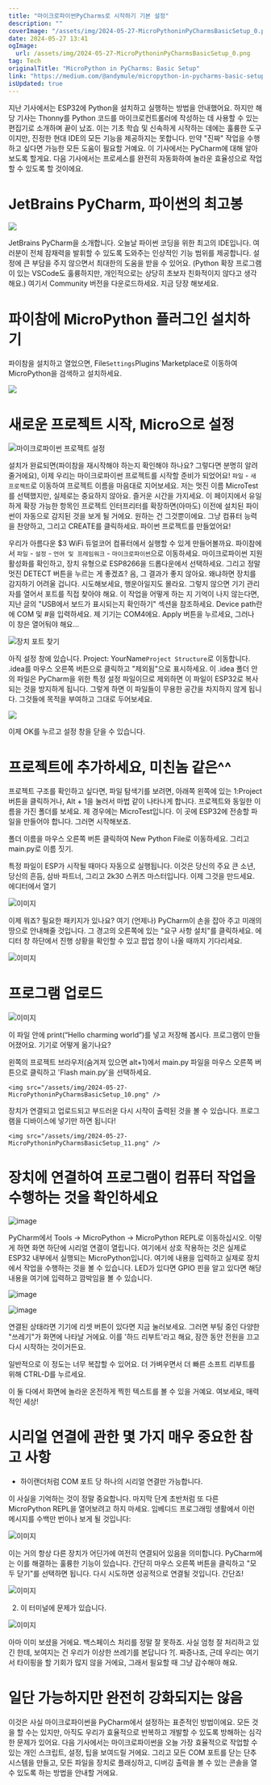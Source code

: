 ```yaml
---
title: "마이크로파이썬PyCharms로 시작하기 기본 설정"
description: ""
coverImage: "/assets/img/2024-05-27-MicroPythoninPyCharmsBasicSetup_0.png"
date: 2024-05-27 13:41
ogImage: 
  url: /assets/img/2024-05-27-MicroPythoninPyCharmsBasicSetup_0.png
tag: Tech
originalTitle: "MicroPython in PyCharms: Basic Setup"
link: "https://medium.com/@andymule/micropython-in-pycharms-basic-setup-9169b497ec8a"
isUpdated: true
---
```





지난 기사에서는 ESP32에 Python을 설치하고 실행하는 방법을 안내했어요. 하지만 해당 기사는 Thonny를 Python 코드를 마이크로컨트롤러에 작성하는 데 사용할 수 있는 편집기로 소개하며 끝이 났죠. 이는 기초 학습 및 신속하게 시작하는 데에는 훌륭한 도구이지만, 진정한 현대 IDE의 모든 기능을 제공하지는 못합니다. 만약 "진짜" 작업을 수행하고 싶다면 가능한 모든 도움이 필요할 거예요. 이 기사에서는 PyCharm에 대해 알아보도록 할게요. 다음 기사에서는 프로세스를 완전히 자동화하여 놀라운 효율성으로 작업할 수 있도록 할 것이에요.

# JetBrains PyCharm, 파이썬의 최고봉

<img src="/assets/img/2024-05-27-MicroPythoninPyCharmsBasicSetup_0.png" />

JetBrains PyCharm을 소개합니다. 오늘날 파이썬 코딩을 위한 최고의 IDE입니다. 여러분이 전체 잠재력을 발휘할 수 있도록 도와주는 인상적인 기능 범위를 제공합니다. 설정에 큰 부담을 주지 않으면서 최대한의 도움을 받을 수 있어요. (Python 확장 프로그램이 있는 VSCode도 훌륭하지만, 개인적으로는 상당히 초보자 친화적이지 않다고 생각해요.) 여기서 Community 버전을 다운로드하세요. 지금 당장 해보세요.

<div class="content-ad"></div>

# 파이참에 MicroPython 플러그인 설치하기

파이참을 설치하고 열었으면, File`Settings`Plugins`Marketplace로 이동하여 MicroPython을 검색하고 설치하세요.

<img src="/assets/img/2024-05-27-MicroPythoninPyCharmsBasicSetup_1.png" />

# 새로운 프로젝트 시작, Micro으로 설정

<div class="content-ad"></div>

![마이크로파이썬 프로젝트 설정](/assets/img/2024-05-27-MicroPythoninPyCharmsBasicSetup_2.png)

설치가 완료되면(파이참을 재시작해야 하는지 확인해야 하나요? 그렇다면 분명히 알려줄거에요), 이제 우리는 마이크로파이썬 프로젝트를 시작할 준비가 되었어요! `파일` - `새 프로젝트`로 이동하여 프로젝트 이름을 마음대로 지어보세요. 저는 멋진 이름 MicroTest를 선택했지만, 실제로는 중요하지 않아요. 즐거운 시간을 가지세요. 이 페이지에서 유일하게 확장 가능한 항목인 프로젝트 인터프리터를 확장하면(아마도) 이전에 설치된 파이썬이 자동으로 감지된 것을 보게 될 거에요. 원하는 건 그것뿐이에요. 그냥 컴퓨터 능력을 찬양하고, 그리고 CREATE를 클릭하세요. 파이썬 프로젝트를 만들었어요!

우리가 아름다운 $3 WiFi 듀얼코어 컴퓨터에서 실행할 수 있게 만들어볼까요. 파이참에서 `파일` - `설정` - `언어 및 프레임워크` - `마이크로파이썬`으로 이동하세요. 마이크로파이썬 지원 활성화를 확인하고, 장치 유형으로 ESP8266을 드롭다운에서 선택하세요. 그리고 정말 멋진 DETECT 버튼을 누르는 게 좋겠죠? 음, 그 결과가 좋지 않아요. 왜냐하면 장치를 감지하기 어려울 겁니다. 시도해보세요, 행운아일지도 몰라요. 그렇지 않으면 기기 관리자를 열어서 포트를 직접 찾아야 해요. 이 작업을 어떻게 하는 지 기억이 나지 않는다면, 지난 글의 "USB에서 보드가 표시되는지 확인하기" 섹션을 참조하세요. Device path란에 COM 및 #을 입력하세요. 제 기기는 COM4에요. Apply 버튼을 누르세요, 그러나 이 창은 열어둬야 해요...

![장치 포트 찾기](/assets/img/2024-05-27-MicroPythoninPyCharmsBasicSetup_3.png)

<div class="content-ad"></div>

아직 설정 창에 있습니다. Project: YourName`Project Structure`로 이동합니다. .idea를 마우스 오른쪽 버튼으로 클릭하고 "제외됨"으로 표시하세요. 이 .idea 폴더 안의 파일은 PyCharm을 위한 특정 설정 파일이므로 제외하면 이 파일이 ESP32로 복사되는 것을 방지하게 됩니다. 그렇게 하면 이 파일들이 무용한 공간을 차지하지 않게 됩니다. 그것들에 목적을 부여하고 그대로 두어보세요.

<img src="/assets/img/2024-05-27-MicroPythoninPyCharmsBasicSetup_4.png" />

이제 OK를 누르고 설정 창을 닫을 수 있습니다.

# 프로젝트에 추가하세요, 미친놈 같은^^

<div class="content-ad"></div>

프로젝트 구조를 확인하고 싶다면, 파일 탐색기를 보려면, 아래쪽 왼쪽에 있는 1:Project 버튼을 클릭하거나, Alt + 1을 눌러서 마법 같이 나타나게 합니다. 프로젝트와 동일한 이름을 가진 폴더를 보세요. 제 경우에는 MicroTest입니다. 이 곳에 ESP32에 전송할 파일을 만들어야 합니다. 그러면 시작해보죠.

폴더 이름을 마우스 오른쪽 버튼 클릭하여 New Python File로 이동하세요. 그리고 main.py로 이름 짓기.

<div class="content-ad"></div>

특정 파일이 ESP가 시작될 때마다 자동으로 실행됩니다. 이것은 당신의 주요 큰 소년, 당신의 흔듬, 삼바 파트너, 그리고 2k30 스퀴즈 마스터입니다. 이제 그것을 만드세요. 에디터에서 열기

![이미지](/assets/img/2024-05-27-MicroPythoninPyCharmsBasicSetup_7.png)

이제 뭐죠? 필요한 패키지가 있나요? 여기 (언제나) PyCharm이 손을 잡아 주고 미래의 땅으로 안내해줄 것입니다. 그 경고의 오른쪽에 있는 "요구 사항 설치"를 클릭하세요. 에디터 창 하단에서 진행 상황을 확인할 수 있고 팝업 창이 나올 때까지 기다리세요.

![이미지](/assets/img/2024-05-27-MicroPythoninPyCharmsBasicSetup_8.png)

<div class="content-ad"></div>

# 프로그램 업로드

![이미지](/assets/img/2024-05-27-MicroPythoninPyCharmsBasicSetup_9.png)

이 파일 안에 print(“Hello charming world”)를 넣고 저장해 봅시다. 프로그램이 만들어졌어요. 기기로 어떻게 옮기나요?

왼쪽의 프로젝트 브라우저(숨겨져 있으면 alt+1)에서 main.py 파일을 마우스 오른쪽 버튼으로 클릭하고 'Flash main.py'을 선택하세요.

<div class="content-ad"></div>

`<img src="/assets/img/2024-05-27-MicroPythoninPyCharmsBasicSetup_10.png" />`

장치가 연결되고 업로드되고 부드러운 다시 시작이 출력된 것을 볼 수 있습니다. 프로그램을 디바이스에 넣기만 하면 됩니다!

`<img src="/assets/img/2024-05-27-MicroPythoninPyCharmsBasicSetup_11.png" />`

# 장치에 연결하여 프로그램이 컴퓨터 작업을 수행하는 것을 확인하세요

<div class="content-ad"></div>


![image](/assets/img/2024-05-27-MicroPythoninPyCharmsBasicSetup_12.png)

PyCharm에서 Tools -> MicroPython -> MicroPython REPL로 이동하십시오. 이렇게 하면 화면 하단에 시리얼 연결이 열립니다. 여기에서 상호 작용하는 것은 실제로 ESP32 내부에서 실행되는 MicroPython입니다. 여기에 내용을 입력하고 실제로 장치에서 작업을 수행하는 것을 볼 수 있습니다. LED가 있다면 GPIO 핀을 알고 있다면 해당 내용을 여기에 입력하고 깜박임을 볼 수 있습니다.

![image](/assets/img/2024-05-27-MicroPythoninPyCharmsBasicSetup_13.png)

![image](/assets/img/2024-05-27-MicroPythoninPyCharmsBasicSetup_14.png)


<div class="content-ad"></div>

연결된 상태라면 기기에 리셋 버튼이 있다면 지금 눌러보세요. 그러면 부팅 중인 다양한 "쓰레기"가 화면에 나타날 거에요. 이를 '하드 리부트'라고 해요, 잠깐 동안 전원을 끄고 다시 시작하는 것이거든요.

일반적으로 이 정도는 너무 복잡할 수 있어요. 더 가벼우면서 더 빠른 소프트 리부트를 위해 CTRL-D를 누르세요.

이 둘 다에서 화면에 놀라운 온전하게 찍힌 텍스트를 볼 수 있을 거예요. 여보세요, 매력적인 세상!

<div class="content-ad"></div>

# 시리얼 연결에 관한 몇 가지 매우 중요한 참고 사항

- 하이랜더처럼 COM 포트 당 하나의 시리얼 연결만 가능합니다.

이 사실을 기억하는 것이 정말 중요합니다. 마지막 단계 초반처럼 또 다른 MicroPython REPL을 열어보려고 하지 마세요. 임베디드 프로그래밍 생활에서 이런 메시지를 수백만 번이나 보게 될 것입니다:

![이미지](/assets/img/2024-05-27-MicroPythoninPyCharmsBasicSetup_16.png)

<div class="content-ad"></div>

이는 거의 항상 다른 장치가 어딘가에 여전히 연결되어 있음을 의미합니다. PyCharm에는 이를 해결하는 훌륭한 기능이 있습니다. 간단히 마우스 오른쪽 버튼을 클릭하고 "모두 닫기"를 선택하면 됩니다. 다시 시도하면 성공적으로 연결될 것입니다. 간단죠!

![이미지](/assets/img/2024-05-27-MicroPythoninPyCharmsBasicSetup_17.png)

2. 이 터미널에 문제가 있습니다.

![이미지](/assets/img/2024-05-27-MicroPythoninPyCharmsBasicSetup_18.png)

<div class="content-ad"></div>

아마 이미 보셨을 거에요. 백스페이스 처리를 정말 잘 못하죠. 사실 엄청 잘 처리하고 있긴 한데, 보여지는 건 우리가 이상한 쓰레기를 본답니다 ?[. 짜증나죠, 근데 우리는 여기서 타이핑을 할 기회가 많지 않을 거에요, 그래서 필요할 때 그냥 감수해야 해요.

# 일단 가능하지만 완전히 강화되지는 않음

이것은 사실 마이크로파이썬을 PyCharm에서 설정하는 표준적인 방법이에요. 모든 것을 할 수는 있지만, 아직도 우리가 효율적으로 반복하고 개발할 수 있도록 방해하는 심각한 문제가 있어요. 다음 기사에서는 마이크로파이썬을 오늘 가장 효율적으로 작업할 수 있는 개인 스크립트, 설정, 팁을 보여드릴 거에요. 그리고 모든 COM 포트를 닫는 단추 시스템을 만들고, 모든 파일을 장치로 플래싱하고, 디버깅 출력을 볼 수 있는 콘솔을 열 수 있도록 하는 방법을 안내할 거에요.
